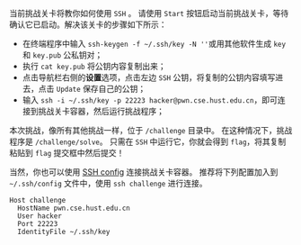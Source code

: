 当前挑战关卡将教你如何使用 `SSH` 。
请使用 `Start` 按钮启动当前挑战关卡，等待确认它已启动。解决该关卡的步骤如下所示：

- 在终端程序中输入 `ssh-keygen -f ~/.ssh/key -N ''`或用其他软件生成 `key` 和 `key.pub` 公私钥对；
- 执行 `cat key.pub` 将公钥内容复制出来；
- 点击导航栏右侧的**设置**选项，点击左边 `SSH` 公钥，将复制的公钥内容填写进去，点击 `Update` 保存自己的公钥；
- 输入 `ssh -i ~/.ssh/key -p 22223 hacker@pwn.cse.hust.edu.cn`，即可连接到挑战关卡容器，然后运行挑战程序；

本次挑战，像所有其他挑战一样，位于 `/challenge` 目录中。
在这种情况下，挑战程序是 `/challenge/solve`。
只需在 `SSH` 中运行它，你就会得到 `flag`，将其复制粘贴到 `flag` 提交框中然后提交！

当然，你也可以使用 [SSH config](https://linux.die.net/man/5/ssh_config) 连接挑战关卡容器。
推荐将下列配置加入到 `~/.ssh/config` 文件中，使用 `ssh challenge` 进行连接。

```
Host challenge
  HostName pwn.cse.hust.edu.cn
  User hacker
  Port 22223
  IdentityFile ~/.ssh/key
```
